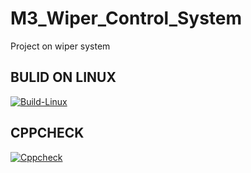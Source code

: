 # M3_Wiper_Control_System
Project on wiper system

 ## BULID ON LINUX
[![Build-Linux](https://github.com/Anisha2301/M3_Wiper_Control_System/actions/workflows/Build-Linux.yml/badge.svg)](https://github.com/Anisha2301/M3_Wiper_Control_System/actions/workflows/Build-Linux.yml)

## CPPCHECK
[![Cppcheck](https://github.com/Anisha2301/M3_Wiper_Control_System/actions/workflows/Cppcheck%20.yml/badge.svg)](https://github.com/Anisha2301/M3_Wiper_Control_System/actions/workflows/Cppcheck%20.yml)
